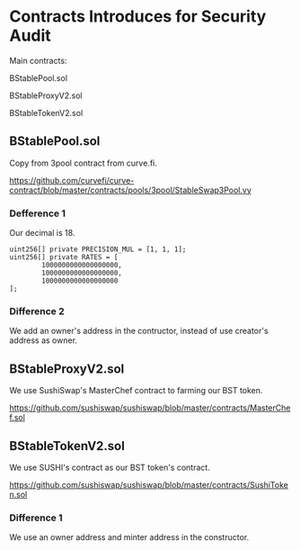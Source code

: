 # Contracts Introduces for Security Audit

Main contracts:

BStablePool.sol

BStableProxyV2.sol

BStableTokenV2.sol


## BStablePool.sol

Copy from 3pool contract from curve.fi.

https://github.com/curvefi/curve-contract/blob/master/contracts/pools/3pool/StableSwap3Pool.vy

### Defference 1

Our decimal is 18.

```
uint256[] private PRECISION_MUL = [1, 1, 1];
uint256[] private RATES = [
        1000000000000000000,
        1000000000000000000,
        1000000000000000000
];
```
### Difference 2

We add an owner's address in the contructor, instead of use creator's address as owner.


## BStableProxyV2.sol

We use SushiSwap's MasterChef contract to farming our BST token.

https://github.com/sushiswap/sushiswap/blob/master/contracts/MasterChef.sol



## BStableTokenV2.sol

We use SUSHI's contract as our BST token's contract.

https://github.com/sushiswap/sushiswap/blob/master/contracts/SushiToken.sol

### Difference 1

We use an owner address and minter address in the constructor.

